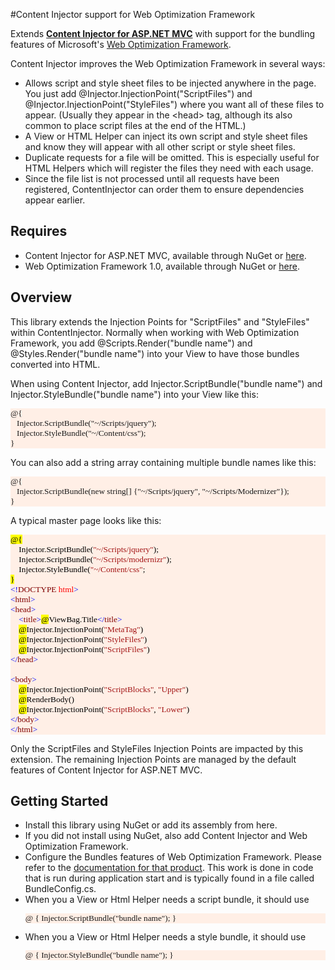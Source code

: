 #Content Injector support for Web Optimization Framework
<p>Extends <b><a href="https://github.com/plblum/ContentInjector" target="_blank">Content Injector for ASP.NET MVC</a></b> with support for the bundling features
of Microsoft's <a href="http://aspnetoptimization.codeplex.com/" target="_blank">Web Optimization Framework</a>.</p>
<p>Content Injector improves the Web Optimization Framework in several ways:</p>
<ul type="disc">
<li>Allows script and style sheet files to be injected anywhere in the page. You just add
@Injector.InjectionPoint("ScriptFiles") and @Injector.InjectionPoint("StyleFiles") where you want 
all of these files to appear. (Usually they appear in the &lt;head&gt; tag, although its also common
to place script files at the end of the HTML.)</li>
<li>A View or HTML Helper can inject its own script and style sheet files and know they will appear 
with all other script or style sheet files.</li>
<li>Duplicate requests for a file will be omitted. This is especially useful for HTML Helpers
which will register the files they need with each usage.</li>
<li>Since the file list is not processed until all requests have been registered,
ContentInjector can order them to ensure dependencies appear earlier.</li>
</ul>
<h2>Requires</h2>
<ul type="disc">
<li>Content Injector for ASP.NET MVC, available through NuGet or <a href="https://github.com/plblum/ContentInjector">here</a>.</li>
<li>Web Optimization Framework 1.0, available through NuGet or <a href="http://aspnetoptimization.codeplex.com/">here</a>.</li>
</ul>
<h2>Overview</h2>
<p>This library extends the Injection Points for "ScriptFiles" and "StyleFiles" within ContentInjector. Normally when working
with Web Optimization Framework, you add @Scripts.Render("bundle name") and @Styles.Render("bundle name")
into your View to have those bundles converted into HTML.</p>
<p>When using Content Injector, add Injector.ScriptBundle("bundle name") and Injector.StyleBundle("bundle name")
into your View like this:</p>
<pre style='background:#FFEFE6;font-size:10pt;font-family:"Lucida Console"'>@{<br />&nbsp;&nbsp;&nbsp;Injector.ScriptBundle("~/Scripts/jquery");<br />&nbsp;&nbsp;&nbsp;Injector.StyleBundle("~/Content/css");<br />}</pre>
<p>You can also add a string array containing multiple bundle names like this:</p>
<pre style='background:#FFEFE6;font-size:10pt;font-family:"Lucida Console"'>@{<br />&nbsp;&nbsp;&nbsp;Injector.ScriptBundle(new string[] {"~/Scripts/jquery", "~/Scripts/Modernizer"});<br />}</pre>

<p>A typical master page looks like this:</p>

<pre style='background:#FFEFE6'><span
style='font-size:10pt;font-family:"Lucida Console";color:black;background:
yellow'>@{</span><span style='font-size:10pt;font-family:"Lucida Console";
color:black'></span><br /><span
style='font-size:10pt;font-family:"Lucida Console";color:black'>&nbsp;&nbsp;&nbsp;&nbsp;</span><span
class=GramE><span style='font-size:10pt;font-family:"Lucida Console";
color:black'>Injector</span></span><span style='font-size:10pt;
font-family:"Lucida Console";color:black'>.ScriptBundle(</span><span
style='font-size:10pt;font-family:"Lucida Console";color:#A31515'>&quot;~/Scripts/jquery&quot;</span><span
style='font-size:10pt;font-family:"Lucida Console";color:black'>);</span><br /><span style='font-size:10pt;font-family:"Lucida Console";
color:black'>&nbsp;&nbsp;&nbsp;&nbsp;</span><span class=GramE><span
style='font-size:10pt;font-family:"Lucida Console";color:black'>Injector</span></span><span
style='font-size:10pt;font-family:"Lucida Console";color:black'>.ScriptBundle(</span><span
style='font-size:10pt;font-family:"Lucida Console";color:#A31515'>&quot;~/Scripts/modernizr&quot;</span><span
style='font-size:10pt;font-family:"Lucida Console";color:black'>);</span><br /><span style='font-size:10pt;font-family:"Lucida Console";
color:black'>&nbsp;&nbsp;&nbsp;&nbsp;</span><span class=GramE><span
style='font-size:10pt;font-family:"Lucida Console";color:black'>Injector</span></span><span
style='font-size:10pt;font-family:"Lucida Console";color:black'>.StyleBundle(</span><span
style='font-size:10pt;font-family:"Lucida Console";color:#A31515'>&quot;~/Content/css&quot;</span><span
style='font-size:10pt;font-family:"Lucida Console";color:black'>;</span><br /><span style='font-size:10pt;font-family:"Lucida Console";
color:black;background:yellow'>}</span><span style='font-size:10pt;font-family:
"Lucida Console";color:black'></span><br /><span class=GramE><span style='font-size:10pt;font-family:"Lucida Console";
color:blue'>&lt;!</span><span style='font-size:10pt;font-family:"Lucida Console";
color:maroon'>DOCTYPE</span></span><span style='font-size:10pt;font-family:
"Lucida Console";color:black'>&nbsp;</span><span style='font-size:10pt;
font-family:"Lucida Console";color:red'>html</span><span style='font-size:10pt;
font-family:"Lucida Console";color:blue'>&gt;</span><span style='font-size:
10pt;font-family:"Lucida Console";color:black'></span><br /><span style='font-size:10pt;font-family:"Lucida Console";
color:blue'>&lt;</span><span class=GramE><span style='font-size:10pt;
font-family:"Lucida Console";color:maroon'>html</span></span><span
style='font-size:10pt;font-family:"Lucida Console";color:blue'>&gt;</span><span
style='font-size:10pt;font-family:"Lucida Console";color:black'></span><br /><span style='font-size:10pt;font-family:"Lucida Console";
color:blue'>&lt;</span><span class=GramE><span style='font-size:10pt;
font-family:"Lucida Console";color:maroon'>head</span></span><span
style='font-size:10pt;font-family:"Lucida Console";color:blue'>&gt;</span><span
style='font-size:10pt;font-family:"Lucida Console";color:black'></span><br /><span style='font-size:10pt;font-family:"Lucida Console";
color:black'>&nbsp;&nbsp;&nbsp;&nbsp;</span><span style='font-size:10pt;
font-family:"Lucida Console";color:blue'>&lt;</span><span style='font-size:
10pt;font-family:"Lucida Console";color:maroon'>title</span><span
style='font-size:10pt;font-family:"Lucida Console";color:blue'>&gt;</span><span
style='font-size:10pt;font-family:"Lucida Console";color:black;background:
yellow'>@</span><span style='font-size:10pt;font-family:"Lucida Console";
color:black'>ViewBag.Title</span><span style='font-size:10pt;font-family:"Lucida Console";
color:blue'>&lt;/</span><span style='font-size:10pt;font-family:"Lucida Console";
color:maroon'>title</span><span style='font-size:10pt;font-family:"Lucida Console";
color:blue'>&gt;</span><span style='font-size:10pt;font-family:"Lucida Console";
color:black'></span><br /><span
style='font-size:10pt;font-family:"Lucida Console";color:black'>&nbsp;&nbsp;&nbsp;&nbsp;<span 
      style="background-color: #FFFF00;">@</span>Injector.InjectionPoint(</span><span
style='font-size:10pt;font-family:"Lucida Console";color: #A31515;'>&quot;MetaTag&quot;</span><span
style='font-size:10pt;font-family:"Lucida Console";color:black'>)<br />&nbsp;&nbsp;&nbsp;&nbsp;<span 
      style="background-color: #FFFF00;">@</span>Injector.InjectionPoint(</span><span
style='font-size:10pt;font-family:"Lucida Console";color: #A31515;'>&quot;StyleFiles&quot;</span><span
style='font-size:10pt;font-family:"Lucida Console";color:black'>)<br />&nbsp;&nbsp;&nbsp;&nbsp;<span 
      style="background-color: #FFFF00;">@</span>Injector.InjectionPoint(</span><span
style='font-size:10pt;font-family:"Lucida Console";color: #A31515;'>&quot;ScriptFiles&quot;</span><span
style='font-size:10pt;font-family:"Lucida Console";color:black'>)</span><br /><span style='font-size:10pt;font-family:"Lucida Console";
color:blue'>&lt;/</span><span style='font-size:10pt;font-family:"Lucida Console";
color:maroon'>head</span><span style='font-size:10pt;font-family:"Lucida Console";
color:blue'>&gt;</span><span style='font-size:10pt;font-family:"Lucida Console";
color:black'></span><br /><span
style='font-size:10pt;font-family:"Lucida Console";color:black'>    </span><br /><span style='font-size:10pt;font-family:"Lucida Console";
color:blue'>&lt;</span><span class=GramE><span style='font-size:10pt;
font-family:"Lucida Console";color:maroon'>body</span></span><span
style='font-size:10pt;font-family:"Lucida Console";color:blue'>&gt;</span><span
style='font-size:10pt;font-family:"Lucida Console";color:black'></span><br /><span style='font-size:10pt;font-family:"Lucida Console";
color:black'><span
style='font-size:10pt;font-family:"Lucida Console";color:black'>&nbsp;&nbsp;&nbsp;&nbsp;<span 
      style="background-color: #FFFF00;">@</span>Injector.InjectionPoint(</span><span
style='font-size:10pt;font-family:"Lucida Console";color: #A31515;'>&quot;ScriptBlocks&quot;</span><span
style='font-size:10pt;font-family:"Lucida Console";'>, </span><span
style='font-size:10pt;font-family:"Lucida Console";color: #A31515;'>&quot;Upper&quot;</span><span
style='font-size:10pt;font-family:"Lucida Console";color:black'>)<br /></span>&nbsp;&nbsp;&nbsp;&nbsp;<span class=GramE><span style='background:
yellow'>@</span>RenderBody()</span></span><br /><span style='font-size:10pt;font-family:"Lucida Console";
color:black'><span
style='font-size:10pt;font-family:"Lucida Console";color:black'>&nbsp;&nbsp;&nbsp;&nbsp;<span 
      style="background-color: #FFFF00;">@</span>Injector.InjectionPoint(</span><span
style='font-size:10pt;font-family:"Lucida Console";color: #A31515;'>&quot;ScriptBlocks&quot;</span><span
style='font-size:10pt;font-family:"Lucida Console";'>, </span><span
style='font-size:10pt;font-family:"Lucida Console";color: #A31515;'>&quot;Lower&quot;</span><span
style='font-size:10pt;font-family:"Lucida Console";color:black'>)<br /></span></span><span style='font-size:10pt;font-family:"Lucida Console";
color:blue'>&lt;/</span><span style='font-size:10pt;font-family:"Lucida Console";
color:maroon'>body</span><span style='font-size:10pt;font-family:"Lucida Console";
color:blue'>&gt;</span><span style='font-size:10pt;font-family:"Lucida Console";
color:black'></span><br /><span
style='font-size:10pt;font-family:"Lucida Console";color:blue'>&lt;/</span><span
style='font-size:10pt;font-family:"Lucida Console";color:maroon'>html</span><span
style='font-size:10pt;font-family:"Lucida Console";color:blue'>&gt;</span><span
style='font-size:10pt;font-family:"Lucida Console";color:black'></span></pre>
<p>Only the ScriptFiles and StyleFiles Injection Points are impacted by this extension. The remaining Injection Points
are managed by the default features of Content Injector for ASP.NET MVC.</p>
<h2>Getting Started</h2>
<ul type='disc'>
<li>Install this library using NuGet or add its assembly from <a href="https://github.com/plblum/ContentInjector.WOF/Assemblies/ContentInjector.WOF.dll?Raw=true" target="_blank"></a>here.</li>
<li>If you did not install using NuGet, also add Content Injector and Web Optimization Framework.</li>
<li>Configure the Bundles features of Web Optimization Framework. Please refer to the 
<a href="http://aspnetoptimization.codeplex.com/documentation" target="_blank">documentation for
that product</a>. This work is done in code that is run during application start and is typically 
found in a file called BundleConfig.cs.</li>
<li>When you a View or Html Helper needs a script bundle, it should use <br />
<pre style='background:#FFEFE6;font-size:10pt;font-family:"Lucida Console"'>@ { Injector.ScriptBundle("bundle name"); }</pre></li>
<li>When you a View or Html Helper needs a style bundle, it should use <br />
<pre style='background:#FFEFE6;font-size:10pt;font-family:"Lucida Console"'>@ { Injector.StyleBundle("bundle name"); }</pre></li>
</ul>